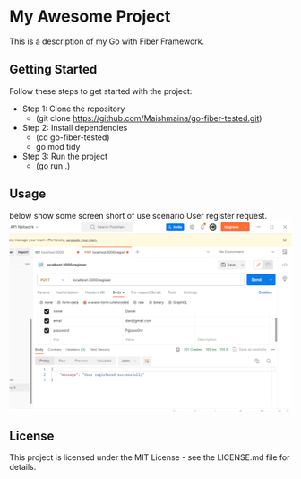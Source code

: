 # My Awesome Project

This is a description of my Go with Fiber Framework.

## Getting Started

Follow these steps to get started with the project:
- Step 1: Clone the repository
   - (git clone https://github.com/Maishmaina/go-fiber-tested.git)
- Step 2: Install dependencies
  - (cd go-fiber-tested)
  - go mod tidy
- Step 3: Run the project
  - (go run .)

## Usage

below show some screen short of use scenario 
    User register request.
<img src="/assets/Postman register.PNG" />


## License

This project is licensed under the MIT License - see the LICENSE.md file for details.
